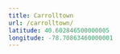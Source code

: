 ```yaml
---
title: Carrolltown
url: /carrolltown/
latitude: 40.602846500000005
longitude: -78.70863460000001
---
```

